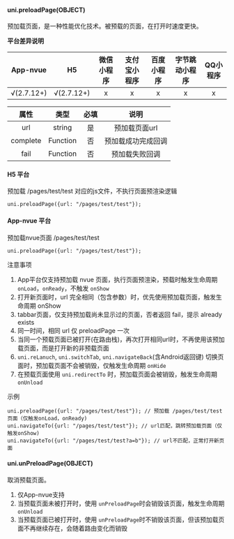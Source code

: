 #### uni.preloadPage(OBJECT)

预加载页面，是一种性能优化技术。被预载的页面，在打开时速度更快。

**平台差异说明**

|App-nvue|H5|微信小程序|支付宝小程序|百度小程序|字节跳动小程序|QQ小程序|
|:-:|:-:|:-:|:-:|:-:|:-:|:-:|
|√(2.7.12+)|√(2.7.12+)|x|x|x|x|x|


|属性|类型|必填|说明|
|:-:|:-:|:-:|:-:|
|url|string|是|预加载页面url|
|complete|Function|否|预加载成功完成回调|
|fail|Function|否|预加载失败回调|


#### H5 平台

预加载 /pages/test/test 对应的js文件，不执行页面预渲染逻辑
```
uni.preloadPage({url: "/pages/test/test"});
```

#### App-nvue 平台

预加载nvue页面 /pages/test/test
```
uni.preloadPage({url: "/pages/test/test"});
```

注意事项
1. App平台仅支持预加载 nvue 页面，执行页面预渲染，预载时触发生命周期 `onLoad`，`onReady`，不触发 `onShow`
2. 打开新页面时，url 完全相同（包含参数）时，优先使用预加载页面，触发生命周期 onShow
3. tabbar页面，仅支持预加载尚未显示过的页面，否者返回 fail，提示 already exists
4. 同一时间，相同 url 仅 preloadPage 一次
5. 当同一个预载页面已被打开(在路由栈)，再次打开相同url时，不再使用该预加载页面，而是打开新的非预载页面
6. `uni.reLanuch`, `uni.switchTab`, `uni.navigateBack`(含Android返回键) 切换页面时，预加载页面不会被销毁，仅触发生命周期 `onHide`
7. 在预载页面使用 `uni.redirectTo` 时，预加载页面会被销毁，触发生命周期 `onUnload`

示例
```
uni.preloadPage({url: "/pages/test/test"}); // 预加载 /pages/test/test 页面（仅触发onLoad，onReady)
uni.navigateTo({url: "/pages/test/test"}); // url匹配，跳转预加载页面（仅触发onShow)
uni.navigateTo({url: "/pages/test/test?a=b"}); // url不匹配，正常打开新页面
```

#### uni.unPreloadPage(OBJECT)

取消预载页面。

1. 仅App-nvue支持
2. 当预载页面未被打开时，使用 `unPreloadPage`时会销毁该页面，触发生命周期 `onUnload`
3. 当预载页面已被打开时，使用 `unPreloadPage`时不销毁该页面，但该预加载页面不再继续存在，会随着路由变化而销毁
